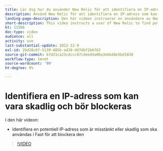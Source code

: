 ```yaml
---
title: Lär dig hur du använder New Relic för att identifiera en IP-adress som behöver blockeras
description: Använd New Relic för att identifiera en IP-adress som kan vara skadlig.  När IP-adressen har fastställts används den i Fastly för att blockera åtkomst till programmet
landing-page-description: Den här videon instruerar en användare av New Relic att hitta potentiella IP-adresser som kan behöva blockeras för att få åtkomst till webbplatsen.
short-description: This video instructs a user of New Relic to find potential IP addresses that may need to be blocked form accessing the site.
kt: 11566
doc-type: video
audience: all
activity: use
last-substantial-update: 2022-12-9
exl-id: 2bd28c6f-5139-485b-a439-dd7dbf2b6f62
source-git-commit: 67d21ca23cdccc87cdeed4a08a3ebb48e5bd1030
workflow-type: tm+mt
source-wordcount: '99'
ht-degree: 0%

---
```


# Identifiera en IP-adress som kan vara skadlig och bör blockeras

I den här videon:

- Identifiera en potentiell IP-adress som är misstänkt eller skadlig &#x200B; som ska användas i Fast för att blockera den

>[!VIDEO](https://video.tv.adobe.com/v/3412088/)
